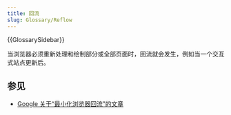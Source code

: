 ```yaml
---
title: 回流
slug: Glossary/Reflow
---
```


{{GlossarySidebar}}

当浏览器必须重新处理和绘制部分或全部页面时，回流就会发生，例如当一个交互式站点更新后。

## 参见

- [Google 关于“最小化浏览器回流”的文章](https://developers.google.com/speed/articles/reflow)
